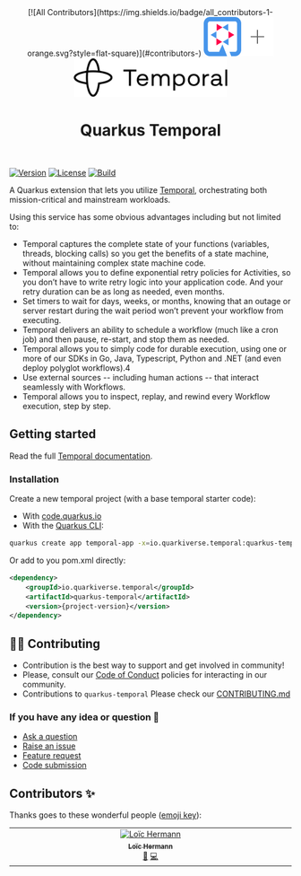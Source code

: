 <div align="center">
<!-- ALL-CONTRIBUTORS-BADGE:START - Do not remove or modify this section -->
[![All Contributors](https://img.shields.io/badge/all_contributors-1-orange.svg?style=flat-square)](#contributors-)
<!-- ALL-CONTRIBUTORS-BADGE:END -->
<img src="https://github.com/quarkiverse/quarkus-temporal/blob/main/docs/modules/ROOT/assets/images/quarkus.svg" width="67" height="70" ><img src="https://github.com/quarkiverse/quarkus-temporal/blob/main/docs/modules/ROOT/assets/images/plus-sign.svg" height="70" ><img src="https://github.com/quarkiverse/quarkus-temporal/blob/main/docs/modules/ROOT/assets/images/temporal.svg" height="70" >

# Quarkus Temporal
</div>
<br>

[![Version](https://img.shields.io/maven-central/v/io.quarkiverse.temporal/quarkus-temporal?logo=apache-maven&style=flat-square)](https://search.maven.org/artifact/io.quarkiverse.temporal/quarkus-temporal)
[![License](https://img.shields.io/badge/License-Apache%202.0-blue.svg?style=flat-square)](https://opensource.org/licenses/Apache-2.0)
[![Build](https://github.com/quarkiverse/quarkus-temporal/actions/workflows/build.yml/badge.svg)](https://github.com/quarkiverse/quarkus-temporal/actions/workflows/build.yml)

A Quarkus extension that lets you utilize [Temporal](https://temporal.io/), orchestrating both mission-critical and mainstream workloads.

Using this service has some obvious advantages including but not limited to:

* Temporal captures the complete state of your functions (variables, threads, blocking calls) so you get the benefits of a state machine, without maintaining complex state machine code.
* Temporal allows you to define exponential retry policies for Activities, so you don’t have to write retry logic into your application code. And your retry duration can be as long as needed, even months.
* Set timers to wait for days, weeks, or months, knowing that an outage or server restart during the wait period won’t prevent your workflow from executing.
* Temporal delivers an ability to schedule a workflow (much like a cron job) and then pause, re-start, and stop them as needed.
* Temporal allows you to simply code for durable execution, using one or more of our SDKs in Go, Java, Typescript, Python and .NET (and even deploy polyglot workflows).4
* Use external sources -- including human actions -- that interact seamlessly with Workflows.
* Temporal allows you to inspect, replay, and rewind every Workflow execution, step by step. 

## Getting started

Read the full [Temporal documentation](https://docs.quarkiverse.io/quarkus-temporal/dev/index.html).

### Installation

Create a new temporal project (with a base temporal starter code):

- With [code.quarkus.io](https://code.quarkus.io/?a=temporal-bowl&j=17&e=io.quarkiverse.temporal%3Aquarkus-temporal)
- With the [Quarkus CLI](https://quarkus.io/guides/cli-tooling):

```bash
quarkus create app temporal-app -x=io.quarkiverse.temporal:quarkus-temporal
```
Or add to you pom.xml directly:

```xml
<dependency>
    <groupId>io.quarkiverse.temporal</groupId>
    <artifactId>quarkus-temporal</artifactId>
    <version>{project-version}</version>
</dependency>
```


## 🧑‍💻 Contributing

- Contribution is the best way to support and get involved in community!
- Please, consult our [Code of Conduct](./CODE_OF_CONDUCT.md) policies for interacting in our community.
- Contributions to `quarkus-temporal` Please check our [CONTRIBUTING.md](./CONTRIBUTING.md)

### If you have any idea or question 🤷

- [Ask a question](https://github.com/quarkiverse/quarkus-temporal/discussions)
- [Raise an issue](https://github.com/quarkiverse/quarkus-temporal/issues)
- [Feature request](https://github.com/quarkiverse/quarkus-temporal/issues)
- [Code submission](https://github.com/quarkiverse/quarkus-temporal/pulls)

## Contributors ✨

Thanks goes to these wonderful people ([emoji key](https://allcontributors.org/docs/en/emoji-key)):
<!-- ALL-CONTRIBUTORS-LIST:START - Do not remove or modify this section -->
<!-- prettier-ignore-start -->
<!-- markdownlint-disable -->
<table>
  <tbody>
    <tr>
      <td align="center" valign="top" width="14.28%"><a href="http://loic.pandore2015.fr"><img src="https://avatars.githubusercontent.com/u/10419172?v=4?s=100" width="100px;" alt="Loïc Hermann"/><br /><sub><b>Loïc Hermann</b></sub></a><br /><a href="#maintenance-rmanibus" title="Maintenance">🚧</a> <a href="https://github.com/quarkiverse/quarkus-temporal/commits?author=rmanibus" title="Code">💻</a></td>
    </tr>
  </tbody>
</table>

<!-- markdownlint-restore -->
<!-- prettier-ignore-end -->

<!-- ALL-CONTRIBUTORS-LIST:END -->